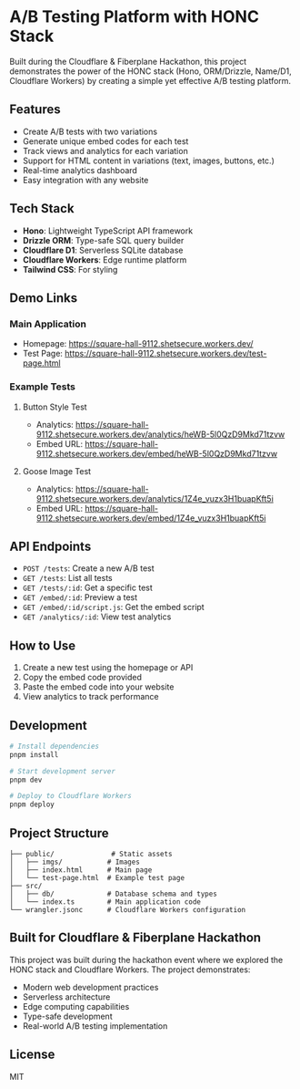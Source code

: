 # A/B Testing Platform with HONC Stack

Built during the Cloudflare & Fiberplane Hackathon, this project demonstrates the power of the HONC stack (Hono, ORM/Drizzle, Name/D1, Cloudflare Workers) by creating a simple yet effective A/B testing platform.

## Features

- Create A/B tests with two variations
- Generate unique embed codes for each test
- Track views and analytics for each variation
- Support for HTML content in variations (text, images, buttons, etc.)
- Real-time analytics dashboard
- Easy integration with any website

## Tech Stack

- **Hono**: Lightweight TypeScript API framework
- **Drizzle ORM**: Type-safe SQL query builder
- **Cloudflare D1**: Serverless SQLite database
- **Cloudflare Workers**: Edge runtime platform
- **Tailwind CSS**: For styling

## Demo Links

### Main Application
- Homepage: https://square-hall-9112.shetsecure.workers.dev/
- Test Page: https://square-hall-9112.shetsecure.workers.dev/test-page.html

### Example Tests
1. Button Style Test
   - Analytics: https://square-hall-9112.shetsecure.workers.dev/analytics/heWB-5l0QzD9Mkd71tzvw
   - Embed URL: https://square-hall-9112.shetsecure.workers.dev/embed/heWB-5l0QzD9Mkd71tzvw

2. Goose Image Test
   - Analytics: https://square-hall-9112.shetsecure.workers.dev/analytics/1Z4e_vuzx3H1buapKft5i
   - Embed URL: https://square-hall-9112.shetsecure.workers.dev/embed/1Z4e_vuzx3H1buapKft5i

## API Endpoints

- `POST /tests`: Create a new A/B test
- `GET /tests`: List all tests
- `GET /tests/:id`: Get a specific test
- `GET /embed/:id`: Preview a test
- `GET /embed/:id/script.js`: Get the embed script
- `GET /analytics/:id`: View test analytics

## How to Use

1. Create a new test using the homepage or API
2. Copy the embed code provided
3. Paste the embed code into your website
4. View analytics to track performance

## Development

```bash
# Install dependencies
pnpm install

# Start development server
pnpm dev

# Deploy to Cloudflare Workers
pnpm deploy
```

## Project Structure

```
├── public/              # Static assets
│   ├── imgs/           # Images
│   ├── index.html      # Main page
│   └── test-page.html  # Example test page
├── src/
│   ├── db/             # Database schema and types
│   └── index.ts        # Main application code
└── wrangler.jsonc      # Cloudflare Workers configuration
```

## Built for Cloudflare & Fiberplane Hackathon

This project was built during the hackathon event where we explored the HONC stack and Cloudflare Workers. The project demonstrates:

- Modern web development practices
- Serverless architecture
- Edge computing capabilities
- Type-safe development
- Real-world A/B testing implementation

## License

MIT 